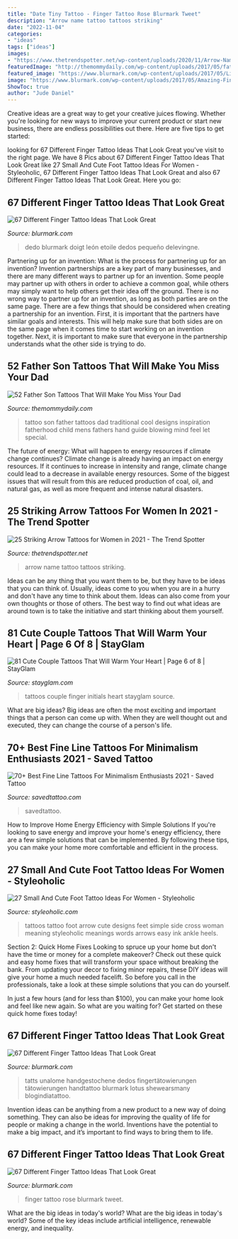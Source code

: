 ```yaml
---
title: "Date Tiny Tattoo - Finger Tattoo Rose Blurmark Tweet"
description: "Arrow name tattoo tattoos striking"
date: "2022-11-04"
categories:
- "ideas"
tags: ["ideas"]
images:
- "https://www.thetrendspotter.net/wp-content/uploads/2020/11/Arrow-Name-Tattoo-1-1.jpg"
featuredImage: "http://themommydaily.com/wp-content/uploads/2017/05/father-son-tattoos-12.jpg"
featured_image: "https://www.blurmark.com/wp-content/uploads/2017/05/Little-Lion-Finger-Tattoo.jpg"
image: "https://www.blurmark.com/wp-content/uploads/2017/05/Amazing-Finger-Tattoo-768x768.jpg"
ShowToc: true
author: "Jude Daniel"
---
```



Creative ideas are a great way to get your creative juices flowing. Whether you're looking for new ways to improve your current product or start new business, there are endless possibilities out there. Here are five tips to get started:

	

		
looking for 67 Different Finger Tattoo Ideas That Look Great you've visit to the right page. We have 8 Pics about 67 Different Finger Tattoo Ideas That Look Great like 27 Small And Cute Foot Tattoo Ideas For Women - Styleoholic, 67 Different Finger Tattoo Ideas That Look Great and also 67 Different Finger Tattoo Ideas That Look Great. Here you go:
		
    
## 67 Different Finger Tattoo Ideas That Look Great

<img loading=lazy src="https://www.blurmark.com/wp-content/uploads/2017/05/Little-Lion-Finger-Tattoo.jpg" onerror="this.onerror=null;this.src='https://tse1.mm.bing.net/th?id=OIP.K33EgB6ingCLarKCjC0fHgHaHa&amp;pid=15.1';" alt="67 Different Finger Tattoo Ideas That Look Great">

_Source: blurmark.com_

>dedo blurmark doigt león etoile dedos pequeño delevingne. 

	

Partnering up for an invention: What is the process for partnering up for an invention?
Invention partnerships are a key part of many businesses, and there are many different ways to partner up for an invention. Some people may partner up with others in order to achieve a common goal, while others may simply want to help others get their idea off the ground. There is no wrong way to partner up for an invention, as long as both parties are on the same page.
There are a few things that should be considered when creating a partnership for an invention. First, it is important that the partners have similar goals and interests. This will help make sure that both sides are on the same page when it comes time to start working on an invention together. Next, it is important to make sure that everyone in the partnership understands what the other side is trying to do.

    
## 52 Father Son Tattoos That Will Make You Miss Your Dad

<img loading=lazy src="http://themommydaily.com/wp-content/uploads/2017/05/father-son-tattoos-12.jpg" onerror="this.onerror=null;this.src='https://tse1.mm.bing.net/th?id=OIP.R5A8GH9GgKvBbTCz-7BS4AHaHa&amp;pid=15.1';" alt="52 Father Son Tattoos That Will Make You Miss Your Dad">

_Source: themommydaily.com_

>tattoo son father tattoos dad traditional cool designs inspiration fatherhood child mens fathers hand guide blowing mind feel let special. 

	

The future of energy: What will happen to energy resources if climate change continues?
Climate change is already having an impact on energy resources. If it continues to increase in intensity and range, climate change could lead to a decrease in available energy resources. Some of the biggest issues that will result from this are reduced production of coal, oil, and natural gas, as well as more frequent and intense natural disasters.

    
## 25 Striking Arrow Tattoos For Women In 2021 - The Trend Spotter

<img loading=lazy src="https://www.thetrendspotter.net/wp-content/uploads/2020/11/Arrow-Name-Tattoo-1-1.jpg" onerror="this.onerror=null;this.src='https://tse3.mm.bing.net/th?id=OIP.UZyL_RHWAazfCSGsrGx-VQAAAA&amp;pid=15.1';" alt="25 Striking Arrow Tattoos for Women in 2021 - The Trend Spotter">

_Source: thetrendspotter.net_

>arrow name tattoo tattoos striking. 

	

Ideas can be any thing that you want them to be, but they have to be ideas that you can think of. Usually, ideas come to you when you are in a hurry and don't have any time to think about them. Ideas can also come from your own thoughts or those of others. The best way to find out what ideas are around town is to take the initiative and start thinking about them yourself.

    
## 81 Cute Couple Tattoos That Will Warm Your Heart | Page 6 Of 8 | StayGlam

<img loading=lazy src="https://stayglam.com/wp-content/uploads/2016/03/uhhhhtaco1.jpg" onerror="this.onerror=null;this.src='https://tse2.mm.bing.net/th?id=OIP.b6vnvFf-sm4PT1QJ0Xd63QHaHa&amp;pid=15.1';" alt="81 Cute Couple Tattoos That Will Warm Your Heart | Page 6 of 8 | StayGlam">

_Source: stayglam.com_

>tattoos couple finger initials heart stayglam source. 

	

What are big ideas?
Big ideas are often the most exciting and important things that a person can come up with. When they are well thought out and executed, they can change the course of a person's life.

    
## 70+ Best Fine Line Tattoos For Minimalism Enthusiasts 2021 - Saved Tattoo

<img loading=lazy src="https://www.savedtattoo.com/wp-content/uploads/2021/03/Gothic-Numbers-Fine-Line-Tattoos-1-1024x1024.jpg" onerror="this.onerror=null;this.src='https://tse4.mm.bing.net/th?id=OIP.oDDyqyRGzqm7Rm8Z4Uvm_gHaHa&amp;pid=15.1';" alt="70+ Best Fine Line Tattoos For Minimalism Enthusiasts 2021 - Saved Tattoo">

_Source: savedtattoo.com_

>savedtattoo. 

	

How to Improve Home Energy Efficiency with Simple Solutions
If you're looking to save energy and improve your home's energy efficiency, there are a few simple solutions that can be implemented. By following these tips, you can make your home more comfortable and efficient in the process.

    
## 27 Small And Cute Foot Tattoo Ideas For Women - Styleoholic

<img loading=lazy src="http://i.styleoholic.com/2016/06/24-small-arrow-foot-tattoo.jpg" onerror="this.onerror=null;this.src='https://tse1.mm.bing.net/th?id=OIP.8ZEIyJvQQUfO3uUo_5qamQHaGD&amp;pid=15.1';" alt="27 Small And Cute Foot Tattoo Ideas For Women - Styleoholic">

_Source: styleoholic.com_

>tattoos tattoo foot arrow cute designs feet simple side cross woman meaning styleoholic meanings words arrows easy ink ankle heels. 

	

Section 2: Quick Home Fixes
Looking to spruce up your home but don't have the time or money for a complete makeover? Check out these quick and easy home fixes that will transform your space without breaking the bank.
From updating your decor to fixing minor repairs, these DIY ideas will give your home a much needed facelift. So before you call in the professionals, take a look at these simple solutions that you can do yourself.

In just a few hours (and for less than $100), you can make your home look and feel like new again. So what are you waiting for? Get started on these quick home fixes today!

    
## 67 Different Finger Tattoo Ideas That Look Great

<img loading=lazy src="https://www.blurmark.com/wp-content/uploads/2017/05/Amazing-Finger-Tattoo-768x768.jpg" onerror="this.onerror=null;this.src='https://tse1.mm.bing.net/th?id=OIP.jjBkmqphIhd4pVTrb4kB2QHaHa&amp;pid=15.1';" alt="67 Different Finger Tattoo Ideas That Look Great">

_Source: blurmark.com_

>tatts unalome handgestochene dedos fingertätowierungen tätowierungen handtattoo blurmark lotus shewearsmany blogindiatattoo. 

	

Invention ideas can be anything from a new product to a new way of doing something. They can also be ideas for improving the quality of life for people or making a change in the world. Inventions have the potential to make a big impact, and it’s important to find ways to bring them to life.

    
## 67 Different Finger Tattoo Ideas That Look Great

<img loading=lazy src="http://www.blurmark.com/wp-content/uploads/2017/05/Little-Rose-Finger-Tattoo.jpg" onerror="this.onerror=null;this.src='https://tse4.mm.bing.net/th?id=OIP.mjPuGgmBNlLWdI05jV7ZewHaHa&amp;pid=15.1';" alt="67 Different Finger Tattoo Ideas That Look Great">

_Source: blurmark.com_

>finger tattoo rose blurmark tweet. 

	

What are the big ideas in today's world?
What are the big ideas in today's world? 
Some of the key ideas include artificial intelligence, renewable energy, and inequality.

